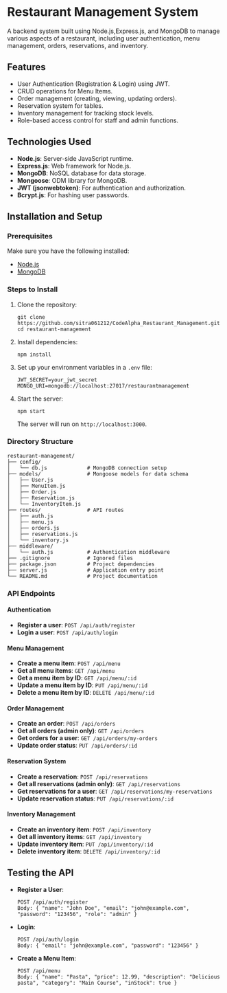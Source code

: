 # Restaurant Management System

A backend system built using Node.js,Express.js, and MongoDB to manage various aspects of a restaurant, including user authentication, menu management, orders, reservations, and inventory.

## Features

- User Authentication (Registration & Login) using JWT.
- CRUD operations for Menu Items.
- Order management (creating, viewing, updating orders).
- Reservation system for tables.
- Inventory management for tracking stock levels.
- Role-based access control for staff and admin functions.

## Technologies Used

- **Node.js**: Server-side JavaScript runtime.
- **Express.js**: Web framework for Node.js.
- **MongoDB**: NoSQL database for data storage.
- **Mongoose**: ODM library for MongoDB.
- **JWT (jsonwebtoken)**: For authentication and authorization.
- **Bcrypt.js**: For hashing user passwords.

## Installation and Setup

### Prerequisites

Make sure you have the following installed:

- [Node.js](https://nodejs.org/)
- [MongoDB](https://www.mongodb.com/)

### Steps to Install

1. Clone the repository:
   ```
   git clone https://github.com/sitra061212/CodeAlpha_Restaurant_Management.git
   cd restaurant-management
   ```

2. Install dependencies:
   ```
   npm install
   ```

3. Set up your environment variables in a `.env` file:
   ```
   JWT_SECRET=your_jwt_secret
   MONGO_URI=mongodb://localhost:27017/restaurantmanagement
   ```

4. Start the server:
   ```
   npm start
   ```
   The server will run on `http://localhost:3000`.

### Directory Structure

```
restaurant-management/
├── config/
│   └── db.js             # MongoDB connection setup
├── models/               # Mongoose models for data schema
│   ├── User.js
│   ├── MenuItem.js
│   ├── Order.js
│   ├── Reservation.js
│   └── InventoryItem.js
├── routes/               # API routes
│   ├── auth.js
│   ├── menu.js
│   ├── orders.js
│   ├── reservations.js
│   └── inventory.js
├── middleware/
│   └── auth.js           # Authentication middleware
├── .gitignore            # Ignored files
├── package.json          # Project dependencies
├── server.js             # Application entry point
└── README.md             # Project documentation
```

### API Endpoints

#### Authentication

- **Register a user**: `POST /api/auth/register`
- **Login a user**: `POST /api/auth/login`

#### Menu Management

- **Create a menu item**: `POST /api/menu`
- **Get all menu items**: `GET /api/menu`
- **Get a menu item by ID**: `GET /api/menu/:id`
- **Update a menu item by ID**: `PUT /api/menu/:id`
- **Delete a menu item by ID**: `DELETE /api/menu/:id`

#### Order Management

- **Create an order**: `POST /api/orders`
- **Get all orders (admin only)**: `GET /api/orders`
- **Get orders for a user**: `GET /api/orders/my-orders`
- **Update order status**: `PUT /api/orders/:id`

#### Reservation System

- **Create a reservation**: `POST /api/reservations`
- **Get all reservations (admin only)**: `GET /api/reservations`
- **Get reservations for a user**: `GET /api/reservations/my-reservations`
- **Update reservation status**: `PUT /api/reservations/:id`

#### Inventory Management

- **Create an inventory item**: `POST /api/inventory`
- **Get all inventory items**: `GET /api/inventory`
- **Update inventory item**: `PUT /api/inventory/:id`
- **Delete inventory item**: `DELETE /api/inventory/:id`

## Testing the API

- **Register a User**:
  ```
  POST /api/auth/register
  Body: { "name": "John Doe", "email": "john@example.com", "password": "123456", "role": "admin" }
  ```

- **Login**:
  ```
  POST /api/auth/login
  Body: { "email": "john@example.com", "password": "123456" }
  ```

- **Create a Menu Item**:
  ```
  POST /api/menu
  Body: { "name": "Pasta", "price": 12.99, "description": "Delicious pasta", "category": "Main Course", "inStock": true }
  ```
